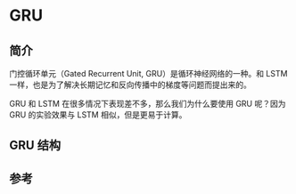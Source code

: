 # GRU

## 简介

门控循环单元（Gated Recurrent Unit, GRU）是循环神经网络的一种。和 LSTM 一样，也是为了解决长期记忆和反向传播中的梯度等问题而提出来的。

GRU 和 LSTM 在很多情况下表现差不多，那么我们为什么要使用 GRU 呢？因为 GRU 的实验效果与 LSTM 相似，但是更易于计算。

## GRU 结构




## 参考

